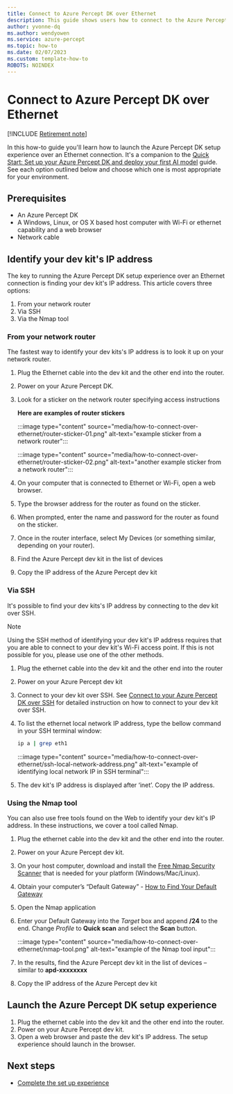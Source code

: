 ```yaml
---
title: Connect to Azure Percept DK over Ethernet
description: This guide shows users how to connect to the Azure Percept DK setup experience when connected over an Ethernet connection.
author: yvonne-dq
ms.author: wendyowen
ms.service: azure-percept
ms.topic: how-to 
ms.date: 02/07/2023
ms.custom: template-how-to
ROBOTS: NOINDEX
---
```


# Connect to Azure Percept DK over Ethernet

[!INCLUDE [Retirement note](./includes/retire.md)]

In this how-to guide you'll learn how to launch the Azure Percept DK setup experience over an Ethernet connection. It's a companion to the [Quick Start: Set up your Azure Percept DK and deploy your first AI model](./quickstart-percept-dk-set-up.md) guide. See each option outlined below and choose which one is most appropriate for your environment.

## Prerequisites

- An Azure Percept DK 
- A Windows, Linux, or OS X based host computer with Wi-Fi or ethernet capability and a web browser
- Network cable

## Identify your dev kit's IP address

The key to running the Azure Percept DK setup experience over an Ethernet connection is finding your dev kit's IP address. This article covers three options:
1. From your network router
1. Via SSH
1. Via the Nmap tool

### From your network router
The fastest way to identify your dev kits's IP address is to look it up on your network router.
1. Plug the Ethernet cable into the dev kit and the other end into the router.
1. Power on your Azure Percept DK.
1. Look for a sticker on the network router specifying access instructions

    **Here are examples of router stickers**

    :::image type="content" source="media/how-to-connect-over-ethernet/router-sticker-01.png" alt-text="example sticker from a network router":::

    :::image type="content" source="media/how-to-connect-over-ethernet/router-sticker-02.png" alt-text="another example sticker from a network router":::

1. On your computer that is connected to Ethernet or Wi-Fi, open a web browser.
1. Type the browser address for the router as found on the sticker.
1. When prompted, enter the name and password for the router as found on the sticker.
1. Once in the router interface, select My Devices (or something similar, depending on your router).
1. Find the Azure Percept dev kit in the list of devices
1. Copy the IP address of the Azure Percept dev kit

### Via SSH
It's possible to find your dev kits's IP address by connecting to the dev kit over SSH.

> [!NOTE]
> Using the SSH method of identifying your dev kit's IP address requires that you are able to connect to your dev kit's Wi-Fi access point. If this is not possible for you, please use one of the other methods.

1. Plug the ethernet cable into the dev kit and the other end into the router
1. Power on your Azure Percept dev kit
1. Connect to your dev kit over SSH. See [Connect to your Azure Percept DK over SSH](./how-to-ssh-into-percept-dk.md) for detailed instruction on how to connect to your dev kit over SSH.
1. To list the ethernet local network IP address, type the bellow command in your SSH terminal window:

    ```bash
    ip a | grep eth1
    ```

    :::image type="content" source="media/how-to-connect-over-ethernet/ssh-local-network-address.png" alt-text="example of identifying local network IP in SSH terminal":::


1. The dev kit's IP address is displayed after ‘inet’. Copy the IP address.

### Using the Nmap tool
You can also use free tools found on the Web to identify your dev kit's IP address. In these instructions, we cover a tool called Nmap.
1. Plug the ethernet cable into the dev kit and the other end into the router.
1. Power on your Azure Percept dev kit.
1. On your host computer, download and install the [Free Nmap Security Scanner](https://nmap.org/download.html) that is needed for your platform (Windows/Mac/Linux).
1. Obtain your computer’s “Default Gateway” - [How to Find Your Default Gateway](https://www.noip.com/support/knowledgebase/finding-your-default-gateway/)
1. Open the Nmap application 
1. Enter your Default Gateway into the *Target* box and append **/24** to the end. Change *Profile* to **Quick scan** and select the **Scan** button.
    
    :::image type="content" source="media/how-to-connect-over-ethernet/nmap-tool.png" alt-text="example of the Nmap tool input":::
 
1. In the results, find the Azure Percept dev kit in the list of devices – similar to **apd-xxxxxxxx**
1. Copy the IP address of the Azure Percept dev kit 

## Launch the Azure Percept DK setup experience
1. Plug the ethernet cable into the dev kit and the other end into the router.
1. Power on your Azure Percept dev kit.
1. Open a web browser and paste the dev kit's IP address. The setup experience should launch in the browser.

## Next steps
- [Complete the set up experience](./quickstart-percept-dk-set-up.md)
